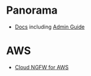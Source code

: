 
# Panorama
- [Docs](https://docs.paloaltonetworks.com/panorama) including [Admin Guide](https://docs.paloaltonetworks.com/panorama/11-1/panorama-admin)

# AWS
- [Cloud NGFW for AWS](https://docs.paloaltonetworks.com/cloud-ngfw-aws)
